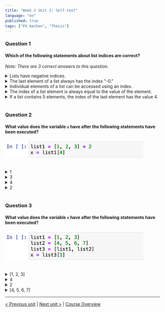 ```yaml
---
title: "Week 2 Unit 2: Self-test"
language: "en"
published: true
tags: ["FH Aachen", "Thesis"]
---
```


### Question 1

#### Which of the following statements about list indices are correct?

*Note: There are 3 correct answers to this question.*

<details>
	<summary>Lists have negative indices.</summary>
	<img  src="imgs/check.png" width="25">
</details>


<details>
	<summary>The last element of a list always has the index "-0."</summary>
	<img  src="imgs/cross.png" width="25">
</details>


<details>
	<summary>Individual elements of a list can be accessed using an index.</summary>
	<img  src="imgs/check.png" width="25">
</details>


<details>
	<summary>The index of a list element is always equal to the value of the element.</summary>
	<img  src="imgs/cross.png" width="25">
</details>


<details>
	<summary>If a list contains 5 elements, the index of the last element has the value 4.</summary>
	<img  src="imgs/check.png" width="25">
</details>

<br>

### Question 2

#### What value does the variable ```x``` have after the following statements have been executed?

<img src=imgs/week2_unit2_f2.png width="450"><br><br>

<details>
	<summary>1</summary>
	<img  src="imgs/cross.png" width="25">
</details>


<details>
	<summary>3</summary>
	<img  src="imgs/cross.png" width="25">
</details>


<details>
	<summary>4</summary>
	<img  src="imgs/cross.png" width="25">
</details>


<details>
	<summary>2</summary>
	<img  src="imgs/check.png" width="25">
</details>




<br>

### Question 3

#### What value does the variable ```x``` have after the following statements have been executed?

<img src=imgs/week2_unit2_f3.png width="450"><br><br>

<details>
	<summary>[1, 2, 3]</summary>
	<img  src="imgs/cross.png" width="25">
</details>


<details>
	<summary>4</summary>
	<img  src="imgs/cross.png" width="25">
</details>


<details>
	<summary>2</summary>
	<img  src="imgs/cross.png" width="25">
</details>


<details>
	<summary>[4, 5, 6, 7]</summary>
	<img  src="imgs/check.png" width="25">
</details>

---

[< Previous unit](/teaching/python-mooc/week2_unit2_exercise) | [Next unit >](/teaching/python-mooc/week2_unit2_using_index) |
[Course Overview](/teaching/python-mooc)